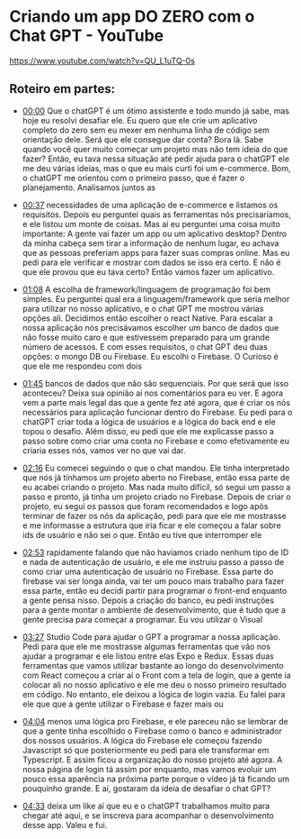 # Criando um app DO ZERO com o Chat GPT - YouTube
https://www.youtube.com/watch?v=QU_L1uTQ-0s

## Roteiro em partes:
- [00:00](https://www.youtube.com/watch?v=QU_L1uTQ-0s&t=0s) Que o chatGPT é um ótimo assistente e todo mundo já sabe, mas hoje eu resolvi desafiar ele. Eu quero que ele crie um aplicativo completo do zero sem eu mexer em nenhuma linha de código sem orientação dele. Será que ele consegue dar conta? Bora lá. Sabe quando você quer muito começar um projeto mas não tem ideia do que fazer? Então, eu tava nessa situação até pedir ajuda para o chatGPT ele me deu várias ideias, mas o que eu mais curti foi um e-commerce. Bom, o chatGPT me orientou com o primeiro passo, que é fazer o planejamento. Analisamos juntos as

- [00:37](https://www.youtube.com/watch?v=QU_L1uTQ-0s&t=37s) necessidades de uma aplicação de e-commerce e listamos os requisitos. Depois eu perguntei quais as ferramentas nós precisaríamos, e ele listou um monte de coisas. Mas aí eu perguntei uma coisa muito importante: A gente vai fazer um app ou um aplicativo desktop? Dentro da minha cabeça sem tirar a informação de nenhum lugar, eu achava que as pessoas preferiam apps para fazer suas compras online. Mas eu pedi para ele verificar e mostrar com dados se isso era certo. E não é que ele provou que eu tava certo? Então vamos fazer um aplicativo. 

- [01:08](https://www.youtube.com/watch?v=QU_L1uTQ-0s&t=68s) A escolha de framework/linguagem de programação foi bem simples. Eu perguntei qual era a linguagem/framework que seria melhor para utilizar no nosso aplicativo, e o chat GPT me mostrou várias opções ali. Decidimos então escolher o react Native. Para escalar a nossa aplicação nós precisávamos escolher um banco de dados que não fosse muito caro e que estivessem preparado para um grande número de acessos. E com esses requisitos, o chat GPT deu duas opções: o mongo DB ou Firebase. Eu escolhi o Firebase. O Curioso é que ele me respondeu com dois

- [01:45](https://www.youtube.com/watch?v=QU_L1uTQ-0s&t=105s) bancos de dados que não são sequenciais. Por que será que isso aconteceu? Deixa sua opinião aí nos comentários para eu ver. E agora vem a parte mais legal das que a gente fez até agora, que é criar os nós necessários para aplicação funcionar dentro do Firebase. Eu pedi para o chatGPT criar toda a lógica de usuários e a lógica do back end e ele topou o desafio. Além disso, eu pedi que ele me explicasse passo a passo sobre como criar uma conta no Firebase e como efetivamente eu criaria esses nós, vamos ver no que vai dar.

- [02:16](https://www.youtube.com/watch?v=QU_L1uTQ-0s&t=136s) Eu comecei seguindo o que o chat mandou. Ele tinha interpretado que nós já tínhamos um projeto aberto no Firebase, então essa parte de eu acabei criando o projeto. Mas nada muito difícil, só segui um passo a passo e pronto, já tinha um projeto criado no Firebase. Depois de criar o projeto, eu segui os passos que foram recomendados e logo após terminar de fazer os nós da aplicação, pedi para que ele me mostrasse e me informasse a estrutura que iria ficar e ele começou a falar sobre ids de usuário e não sei o que. Então eu tive que interromper ele

- [02:53](https://www.youtube.com/watch?v=QU_L1uTQ-0s&t=173s) rapidamente falando que não havíamos criado nenhum tipo de ID e nada de autenticação de usuário, e ele me instruiu passo a passo de como criar uma autenticação de usuário no Firebase. Essa parte do firebase vai ser longa ainda, vai ter um pouco mais trabalho para fazer essa parte, então eu decidi partir para programar o front-end enquanto a gente pensa nisso. Depois a criação do banco, eu pedi instruções para a gente montar o ambiente de desenvolvimento, que é tudo que a gente precisa para começar a programar. Eu vou utilizar o Visual

- [03:27](https://www.youtube.com/watch?v=QU_L1uTQ-0s&t=207s) Studio Code para ajudar o GPT a programar a nossa aplicação. Pedi para que ele me mostrasse algumas ferramentas que vão nos ajudar a programar e ele listou entre elas Expo e Redux. Essas duas ferramentas que vamos utilizar bastante ao longo do desenvolvimento com React começou a criar aí o Front com a tela de login, que a gente ia colocar ali no nosso aplicativo e ele me deu o nosso primeiro resultado em código. No entanto, ele deixou a lógica de login vazia. Eu falei para ele que que a gente utilizar o Firebase e fazer mais ou

- [04:04](https://www.youtube.com/watch?v=QU_L1uTQ-0s&t=244s) menos uma lógica pro Firebase, e ele pareceu não se lembrar de que a gente tinha escolhido o Firebase como o banco e administrador dos nossos usuários. A lógica do Firebase ele começou fazendo Javascript só que posteriormente eu pedi para ele transformar em Typescript. E assim ficou a organização do nosso projeto até agora. A nossa página de login tá assim por enquanto, mas vamos evoluir um pouco essa aparência na próxima parte porque o vídeo já tá ficando um pouquinho grande. E aí, gostaram da ideia de desafiar o chat GPT?

- [04:33](https://www.youtube.com/watch?v=QU_L1uTQ-0s&t=273s) deixa um like aí que eu e o chatGPT trabalhamos muito para chegar até aqui, e se inscreva para acompanhar o desenvolvimento desse app. Valeu e fui.
